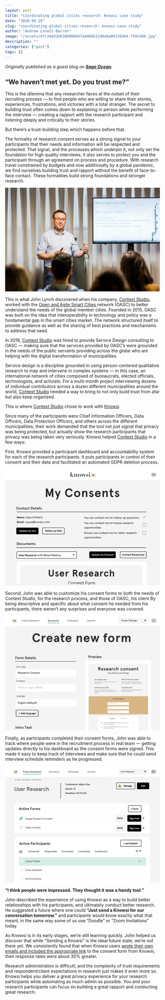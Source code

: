 ```yaml
---
layout: post
title: "Coordinating global cities research: Knowsi case study"
date: "2020-09-29"
slug: "coordinating-global-cities-research:-knowsi-case-study"
author: "Andrew Lovett-Barron"
image: "/assets/47c34dd2bb386086d4fa8488b12d0e8a89139364-750x500.jpg"
description: ""
categories: ["post"]
tags: []
---
```


_Originally published as a guest blog on [**Sage Ocean**](https://ocean.sagepub.com/blog/tools-and-tech/coordinating-global-cities-research-knowsi-case-study)._

##

## **“We haven’t met yet. Do you trust me?”**

This is the dilemma that any researcher faces at the outset of their recruiting process — to find people who are willing to share their stories, experiences, frustrations, and victories with a total stranger. The secret to building trust often comes down to explaining in person while performing the interview — creating a rapport with the research participant and listening deeply and critically to their stories.

But there’s a trust-building step which happens before that.

The formality of research consent serves as a strong signal to your participants that their needs and information will be respected and protected. That signal, and the processes which underpin it, not only set the foundation for high quality interviews; it also serves to protect you and the participant through an agreement on process and procedure. With research travel constrained by budgets and now additionally by a global pandemic, we find ourselves building trust and rapport without the benefit of face-to-face contact. These formalities build strong foundations and stronger research.

![](/assets/e94f212909f8e1a7d64eeeec57a44d971ff469a5-940x627.png)

This is what John Lynch discovered when his company, [Context Studio](http://getincontext.ie/), worked with the [Open and Agile Smart Cities ](https://oascities.org/)network (OASC) to better understand the needs of the global member cities. Founded in 2015, OASC was built on the idea that interoperability in technology and policy was a fundamental gap in the smart cities market. The network structured itself to provide guidance as well as the sharing of best practices and mechanisms to address that need.

In 2019, [Context Studio](http://getincontext.ie/) was hired to provide Service Design consulting to OASC — making sure that the services provided by OASC’s were grounded in the needs of the public servants providing across the globe who are helping with the digital transformation of municipalities.

Service design is a discipline grounded in using person-centered qualitative research to map and intervene in complex systems — in this case, an international network of cities composed of bureaucrats, elected officials, technologists, and activists. For a multi-month project interviewing dozens of individual contributors across a dozen different municipalities around the world, [Context Studio](http://getincontext.ie/) needed a way to bring to not only build trust from afar but also keep organized.

This is where [Context Studio](http://getincontext.ie/) chose to work with [Knowsi](https://www.knowsi.com/).

Since many of the participants were Chief Information Officers, Data Officers, Data Protection Officers, and others across the different municipalities; their work demanded that the tool not just _signal_ that privacy was being protected, but actually show the research participants that privacy was being taken very seriously. Knowsi helped [Context Studio](http://getincontext.ie/) in a few ways:

First, Knowsi provided a participant dashboard and accountability system for each of the research participants. It puts participants in control of their consent and their data and facilitated an automated GDPR deletion process.

![](/assets/63176c53376d27515906020246b30f510cf2fd51-940x705.png)

Second, John was able to customize his consent forms to both the needs of Context Studio, for the research process, and those of OASC, his client By being descriptive and specific about what consent he needed from his participants, there weren’t any surprises and everyone was covered.

![](/assets/d1cfac04efebe30f82c2f123664bed45be52805d-617x456.png)

Finally, as participants completed their consent forms, John was able to track where people were in the recruitment process in real team — getting updates directly to his dashboard as the consent forms were signed. This made it easy to keep track of interviews and make sure that he could send interview schedule reminders as he progressed.

![](/assets/440971def0d38651dccb300d618256c18c86724b-940x705.png)

**“I think people were impressed. They thought it was a handy tool.”**

John described the experience of using Knowsi as a way to build better relationships with his participants, and ultimately conduct better research. He suggested a future where one could **“Just send a Knowsi for our conversation tomorrow.”** and participants would know exactly what that meant, in the same way some of us use “Doodle” or “Zoom Invitations” today.

As Knowsi is in its early stages, we’re still learning quickly. John helped us discover that while “Sending a Knowsi” is the ideal future state, we’re not there yet. We consistently found that when Knowsi users [wrote their own emails and included the appropriate link](https://medium.com/knowsi/research-recruitment-email-b862186ef3ba) to the consent form from Knowsi, then response rates were about 30% greater.

Research administration is difficult, and the complexity of trust requirements and respondent/client expectations in research just makes it even more so. Knowsi helps you deliver a great privacy experience for your research participants while automating as much admin as possible. You and your research participants can focus on building a great rapport and conducting great research.

